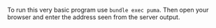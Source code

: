 To run this very basic program use `bundle exec puma`. Then open your browser and enter the address seen from the server output.

